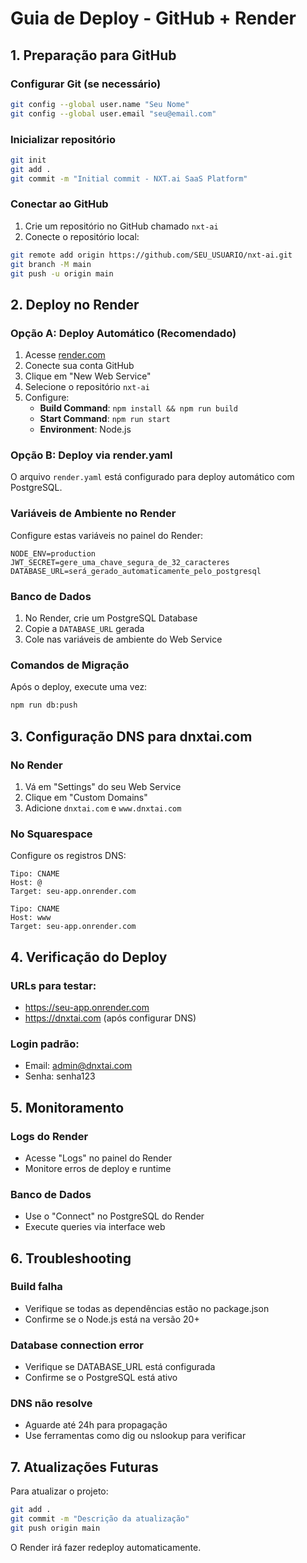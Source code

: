 # Guia de Deploy - GitHub + Render

## 1. Preparação para GitHub

### Configurar Git (se necessário)
```bash
git config --global user.name "Seu Nome"
git config --global user.email "seu@email.com"
```

### Inicializar repositório
```bash
git init
git add .
git commit -m "Initial commit - NXT.ai SaaS Platform"
```

### Conectar ao GitHub
1. Crie um repositório no GitHub chamado `nxt-ai`
2. Conecte o repositório local:
```bash
git remote add origin https://github.com/SEU_USUARIO/nxt-ai.git
git branch -M main
git push -u origin main
```

## 2. Deploy no Render

### Opção A: Deploy Automático (Recomendado)
1. Acesse [render.com](https://render.com)
2. Conecte sua conta GitHub
3. Clique em "New Web Service"
4. Selecione o repositório `nxt-ai`
5. Configure:
   - **Build Command**: `npm install && npm run build`
   - **Start Command**: `npm run start`
   - **Environment**: Node.js

### Opção B: Deploy via render.yaml
O arquivo `render.yaml` está configurado para deploy automático com PostgreSQL.

### Variáveis de Ambiente no Render
Configure estas variáveis no painel do Render:

```
NODE_ENV=production
JWT_SECRET=gere_uma_chave_segura_de_32_caracteres
DATABASE_URL=será_gerado_automaticamente_pelo_postgresql
```

### Banco de Dados
1. No Render, crie um PostgreSQL Database
2. Copie a `DATABASE_URL` gerada
3. Cole nas variáveis de ambiente do Web Service

### Comandos de Migração
Após o deploy, execute uma vez:
```bash
npm run db:push
```

## 3. Configuração DNS para dnxtai.com

### No Render
1. Vá em "Settings" do seu Web Service
2. Clique em "Custom Domains"
3. Adicione `dnxtai.com` e `www.dnxtai.com`

### No Squarespace
Configure os registros DNS:
```
Tipo: CNAME
Host: @
Target: seu-app.onrender.com

Tipo: CNAME
Host: www
Target: seu-app.onrender.com
```

## 4. Verificação do Deploy

### URLs para testar:
- https://seu-app.onrender.com
- https://dnxtai.com (após configurar DNS)

### Login padrão:
- Email: admin@dnxtai.com
- Senha: senha123

## 5. Monitoramento

### Logs do Render
- Acesse "Logs" no painel do Render
- Monitore erros de deploy e runtime

### Banco de Dados
- Use o "Connect" no PostgreSQL do Render
- Execute queries via interface web

## 6. Troubleshooting

### Build falha
- Verifique se todas as dependências estão no package.json
- Confirme se o Node.js está na versão 20+

### Database connection error
- Verifique se DATABASE_URL está configurada
- Confirme se o PostgreSQL está ativo

### DNS não resolve
- Aguarde até 24h para propagação
- Use ferramentas como dig ou nslookup para verificar

## 7. Atualizações Futuras

Para atualizar o projeto:
```bash
git add .
git commit -m "Descrição da atualização"
git push origin main
```

O Render irá fazer redeploy automaticamente.